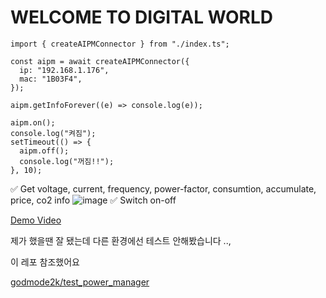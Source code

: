 # WELCOME TO DIGITAL WORLD

```
import { createAIPMConnector } from "./index.ts";

const aipm = await createAIPMConnector({
  ip: "192.168.1.176",
  mac: "1B03F4",
});

aipm.getInfoForever((e) => console.log(e));

aipm.on();
console.log("켜짐");
setTimeout(() => {
  aipm.off();
  console.log("꺼짐!!");
}, 10);
```

✅ Get voltage, current, frequency, power-factor, consumtion, accumulate, price, co2 info
![image](https://user-images.githubusercontent.com/35295182/149544021-5652506e-0359-4e58-a737-0b82d50cb834.png)
✅ Switch on-off

[Demo Video](https://twitter.com/ryc0nt/status/1481984253336649732)

제가 했을땐 잘 됐는데 다른 환경에선 테스트 안해봤습니다 .., 

이 레포 참조했어요 

[godmode2k/test_power_manager](https://github.com/godmode2k/test_power_manager)
